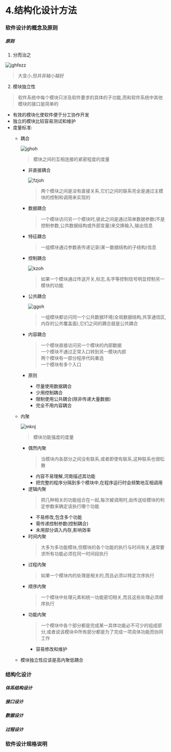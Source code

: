 # 4.结构化设计方法
### 软件设计的概念及原则
##### 原则
1. 分而治之

  ![jghfezz](./pic/jghfezz.png)
  > 大变小,但并非越小越好  
2. 模块独立性
  > 软件系统中每个模块只涉及软件要求的具体的子功能,而和软件系统中其他模块的接口是简单的
  * 有效的模块化使软件便于分工协作开发
  * 独立的模块比较容易测试和维护
  * 度量标准:
    * 耦合
      
      ![jghoh](./pic/jghoh.png)
      > 模块之间的互相连接的紧密程度的度量
      * 非直接耦合
        
        ![fzjoh](./pic/fzjoh.png)
        > 两个模块之间是没有直接关系,它们之间的联系完全是通过主模块的控制和调用来实现的
      * 数据耦合
        > 一个模块访问另一个模块时,彼此之间是通过简单数据参数(不是控制参数,公共数据结构或外部变量)来交换输入,输出信息
      * 特征耦合
        > 一组模块通过参数表传递记录(某一数据结构的子结构)信息
      * 控制耦合

        ![kzoh](./pic/kzoh.png)
        > 如果一个模块通过传送开关,标志,名字等控制信号明显控制另一模块的功能
      * 公共耦合

        ![ggoh](./pic/ggoh.png)
        > 一组模块都访问同一个公共数据环境(全局数据结构,共享通信区,内存的公共覆盖面),它们之间的耦合就是公共耦合
      * 内容耦合
        > 一个模块直接访问另一个模块的内部数据  
        > 一个模块不通过正常入口转到另一模块内部  
        > 两个模块有一部分程序代码重选  
        > 一个模块有多个入口
      * 原则
        * 尽量使用数据耦合
        * 少用控制耦合
        * 限制使用公共耦合(除非传递大量数据)
        * 完全不用内容耦合
    * 内聚

      ![mknj](./pic/mknj.png)
      > 模块功能强度的度量
      * 偶然内聚
        > 当模块内各部分之间没有联系,或者即使有联系,这种联系也很松散
        * 内容不易理解,河南描述其功能
        * 把完整的程序分隔到多个模块中,在程序运行时会频繁地互相调用
      * 逻辑内聚
        > 把几种相关的功能组合在一起,每次被调用时,由传送给模块的判定参数来确定该执行哪个功能
        * 不易修改,包含多个功能
        * 需传递控制参数(控制耦合)
        * 未用部分调入内存,影响效率
      * 时间内聚
        > 大多为多功能模块,但模块的各个功能的执行与时间有关,通常要求所有功能必须在同一时间段执行
      * 过程内聚
        > 如果一个模块内的处理是相关的,而且必须以特定次序执行
      * 顺序内聚
        > 一个模块中处理元素和统一功能密切相关,而且这些处理必须顺序执行
      * 功能内聚
        > 一个模块中各个部分都是完成某一具体功能必不可少的组成部分,或者说该模块中所有部分都是为了完成一项具体功能而协同工作
        * 容易修改和维护
    * 模块独立性应该是高内聚低耦合
### 结构化设计
##### 体系结构设计
##### 接口设计
##### 数据设计
##### 过程设计
### 软件设计规格说明

